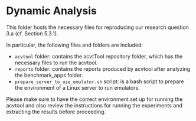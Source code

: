 # Dynamic Analysis

This folder hosts the necessary files for reproducing our research question 3.a (cf. Section 5.3.1). 

In particular, the following files and folders are included:

- `acvtool` folder: contains the acvtTool repository folder, which has the necessary files to run the acvtool.
- `reports` folder: contains the reports produced by acvtool after analyzing the benchmark_apps folder.
- `prepare_server_to_use_emulator.sh` script: is a bash script to prepare the environment of a Linux server to run emulators.

Please make sure to have the correct environment set up for running the acvtool and also review the instructions for running the experiments and extracting the results before proceeding.
